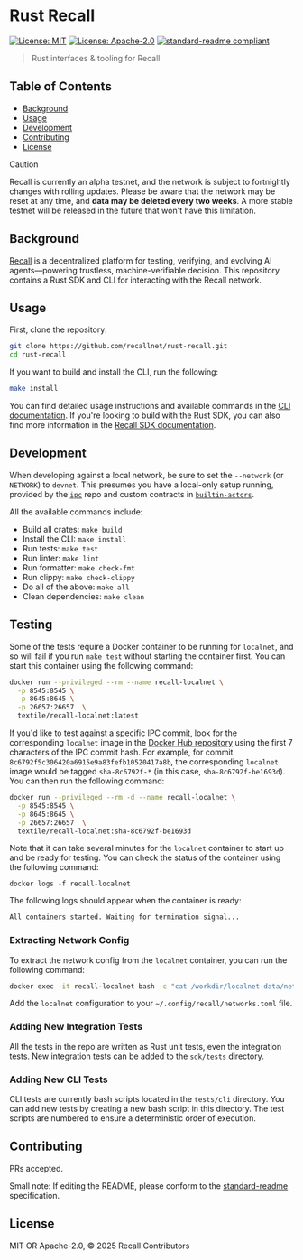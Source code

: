 # Rust Recall

[![License: MIT](https://img.shields.io/badge/License-MIT-yellow.svg)](./LICENSE)
[![License: Apache-2.0](https://img.shields.io/badge/License-Apache%202.0-blue.svg)](./LICENSE-APACHE)
[![standard-readme compliant](https://img.shields.io/badge/standard--readme-OK-green.svg)](https://github.com/RichardLitt/standard-readme)

> Rust interfaces & tooling for Recall

## Table of Contents

- [Background](#background)
- [Usage](#usage)
- [Development](#development)
- [Contributing](#contributing)
- [License](#license)

> [!CAUTION] 
> Recall is currently an alpha testnet, and the network is subject to fortnightly changes
> with rolling updates. Please be aware that the network may be reset at any time, and **data may be
> deleted every two weeks**. A more stable testnet will be released in the future that won't have
> this limitation.

## Background

[Recall](https://docs.recall.network/) is a decentralized platform for testing, verifying, and
evolving AI agents—powering trustless, machine-verifiable decision. This repository contains a Rust
SDK and CLI for interacting with the Recall network.

## Usage

First, clone the repository:

```bash
git clone https://github.com/recallnet/rust-recall.git
cd rust-recall
```

If you want to build and install the CLI, run the following:

```bash
make install
```

You can find detailed usage instructions and available commands in the
[CLI documentation](https://docs.recall.network/tools/cli). If you're looking to build with the Rust
SDK, you can also find more information in the
[Recall SDK documentation](https://docs.recall.network/tools/sdk/rust).

## Development

When developing against a local network, be sure to set the `--network` (or `NETWORK`) to `devnet`.
This presumes you have a local-only setup running, provided by the
[`ipc`](https://github.com/recallnet/ipc) repo and custom contracts in
[`builtin-actors`](https://github.com/recallnet/builtin-actors).

All the available commands include:

- Build all crates: `make build`
- Install the CLI: `make install`
- Run tests: `make test`
- Run linter: `make lint`
- Run formatter: `make check-fmt`
- Run clippy: `make check-clippy`
- Do all of the above: `make all`
- Clean dependencies: `make clean`

## Testing

Some of the tests require a Docker container to be running for `localnet`, and so will fail if you run `make test`
without starting the container first. You can start this container using the following command:

```bash
docker run --privileged --rm --name recall-localnet \
  -p 8545:8545 \
  -p 8645:8645 \
  -p 26657:26657  \
  textile/recall-localnet:latest
```

If you'd like to test against a specific IPC commit, look for the corresponding `localnet` image in the
[Docker Hub repository](https://hub.docker.com/r/textile/recall-localnet/tags) using the first 7 characters of the IPC
commit hash. For example, for commit `8c6792f5c306420a6915e9a83fefb10520417a8b`, the corresponding `localnet` image
would be tagged `sha-8c6792f-*` (in this case, `sha-8c6792f-be1693d`). You can then run the following command:

```bash
docker run --privileged --rm -d --name recall-localnet \
  -p 8545:8545 \
  -p 8645:8645 \
  -p 26657:26657  \
  textile/recall-localnet:sha-8c6792f-be1693d
```

Note that it can take several minutes for the `localnet` container to start up and be ready for testing. You can check
the status of the container using the following command:

```text
docker logs -f recall-localnet
```

The following logs should appear when the container is ready:

```bash
All containers started. Waiting for termination signal...
```

### Extracting Network Config

To extract the network config from the `localnet` container, you can run the following command:

```bash
docker exec -it recall-localnet bash -c "cat /workdir/localnet-data/networks.toml"
```

Add the `localnet` configuration to your `~/.config/recall/networks.toml` file.

### Adding New Integration Tests

All the tests in the repo are written as Rust unit tests, even the integration tests. New integration tests can be added
to the `sdk/tests` directory.

### Adding New CLI Tests

CLI tests are currently bash scripts located in the `tests/cli` directory. You can add new tests by creating a new bash
script in this directory. The test scripts are numbered to ensure a deterministic order of execution.

## Contributing

PRs accepted.

Small note: If editing the README, please conform to the
[standard-readme](https://github.com/RichardLitt/standard-readme) specification.

## License

MIT OR Apache-2.0, © 2025 Recall Contributors
